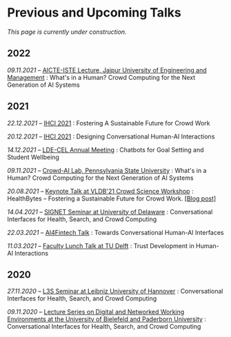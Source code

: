 # Previous and Upcoming Talks

*This page is currently under construction.* 

## 2022

*09.11.2021* – [AICTE-ISTE Lecture, Jaipur University of Engineering and Management]() : What's in a Human? Crowd Computing for the Next Generation of AI Systems

## 2021

*22.12.2021* – [IHCI 2021](https://www.ihci.cs.kent.edu/index.php/invited-speakers/) : Fostering A Sustainable Future for Crowd Work

*20.12.2021* – [IHCI 2021](https://www.ihci.cs.kent.edu/index.php/invited-speakers/) : Designing Conversational Human-AI Interactions

*14.12.2021* – [LDE-CEL Annual Meeting](https://www.educationandlearning.nl/agenda/2021-12-14-annual-meeting-2021) : Chatbots for Goal Setting and Student Wellbeing

*09.11.2021* – [Crowd-AI Lab, Pennsylvania State University](https://crowd.ist.psu.edu/crowd-ai-lab.html) : What's in a Human? Crowd Computing for the Next Generation of AI Systems

*20.08.2021* – [Keynote Talk at VLDB'21 Crowd Science Workshop](https://crowdscience.ai/conference_events/vldb21) : HealthBytes – Fostering a Sustainable Future for Crowd Work. [[Blog post]](https://towardsdatascience.com/discussing-trust-ethics-and-responsibility-in-ml-at-icml-vldb-and-iclr-46b85b368375)

*14.04.2021* – [SIGNET Seminar at University of Delaware](https://events.udel.edu/event/signet_seminar_-_ujwal_gadiraju_professor_at_delft_university_of_technology?utm_campaign=widget&utm_medium=widget&utm_source=University+of+Delaware) : Conversational Interfaces for Health, Search, and Crowd Computing


*22.03.2021* – [AI4Fintech Talk](https://se.ewi.tudelft.nl/ai4fintech/) : Towards Conversational Human-AI Interfaces

*11.03.2021* – [Faculty Lunch Talk at TU Delft]() : Trust Development in Human-AI Interactions

## 2020

*27.11.2020* – [L3S Seminar at Leibniz University of Hannover]() : Conversational Interfaces for Health, Search, and Crowd Computing

*09.11.2020* – [Lecture Series on Digital and Networked Working Environments at the University of Bielefeld and Paderborn University](https://www.uni-paderborn.de/en/termin?tx_cal_controller%5Btype%5D=tx_cal_phpicalendar&tx_cal_controller%5Buid%5D=21679&tx_cal_controller%5Bview%5D=event&cHash=b96d05a1419037db1400c2ba66c40dda) : Conversational Interfaces for Health, Search, and Crowd Computing

